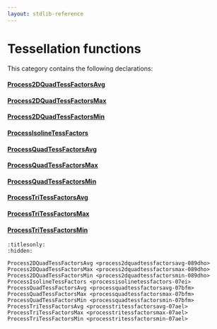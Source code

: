 ```yaml
---
layout: stdlib-reference
---
```

# Tessellation functions

This category contains the following declarations:

#### [Process2DQuadTessFactorsAvg](process2dquadtessfactorsavg-089dho)

#### [Process2DQuadTessFactorsMax](process2dquadtessfactorsmax-089dho)

#### [Process2DQuadTessFactorsMin](process2dquadtessfactorsmin-089dho)

#### [ProcessIsolineTessFactors](processisolinetessfactors-07ei)

#### [ProcessQuadTessFactorsAvg](processquadtessfactorsavg-07bfm)

#### [ProcessQuadTessFactorsMax](processquadtessfactorsmax-07bfm)

#### [ProcessQuadTessFactorsMin](processquadtessfactorsmin-07bfm)

#### [ProcessTriTessFactorsAvg](processtritessfactorsavg-07ael)

#### [ProcessTriTessFactorsMax](processtritessfactorsmax-07ael)

#### [ProcessTriTessFactorsMin](processtritessfactorsmin-07ael)


```{toctree}
:titlesonly:
:hidden:

Process2DQuadTessFactorsAvg <process2dquadtessfactorsavg-089dho>
Process2DQuadTessFactorsMax <process2dquadtessfactorsmax-089dho>
Process2DQuadTessFactorsMin <process2dquadtessfactorsmin-089dho>
ProcessIsolineTessFactors <processisolinetessfactors-07ei>
ProcessQuadTessFactorsAvg <processquadtessfactorsavg-07bfm>
ProcessQuadTessFactorsMax <processquadtessfactorsmax-07bfm>
ProcessQuadTessFactorsMin <processquadtessfactorsmin-07bfm>
ProcessTriTessFactorsAvg <processtritessfactorsavg-07ael>
ProcessTriTessFactorsMax <processtritessfactorsmax-07ael>
ProcessTriTessFactorsMin <processtritessfactorsmin-07ael>
```
